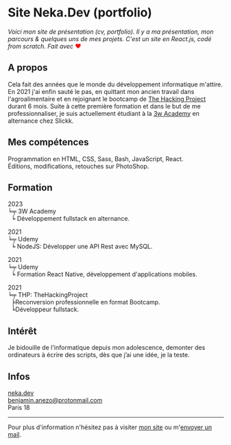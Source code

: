 # Site Neka.Dev (portfolio)

*Voici mon site de présentation (cv, portfolio). Il y a ma présentation, mon parcours & quelques uns de mes projets. C'est un site en React.js, codé from scratch.
Fait avec* <span style="color:red;">❤</span>

## A propos

Cela fait des années que le monde du développement informatique m'attire. En 2021 j'ai enfin sauté le pas, en quittant mon ancien travail dans l'agroalimentaire et en rejoignant le bootcamp de [The Hacking Project](https://www.thehackingproject.org/) durant 6 mois. Suite à cette première formation et dans le but de me professionnaliser, je suis actuellement étudiant à la [3w Academy](https://3wa.fr/) en alternance chez Slickk.

## Mes compétences

Programmation en HTML, CSS, Sass, Bash, JavaScript, React.  
Éditions, modifications, retouches sur PhotoShop.

## Formation

2023  
╘╤ 3W Academy  
      ╘ Développement fullstack en alternance.  

2021  
╘╤ Udemy  
      ╘ NodeJS: Développer une API Rest avec MySQL.  

2021  
╘╤ Udemy  
      ╘ Formation React Native, développement d'applications mobiles.  

2021  
╘╤ THP: TheHackingProject  
      ╞Reconversion professionnelle en format Bootcamp.  
      ╘Développeur fullstack.  

## Intérêt
Je bidouille de l'informatique depuis mon adolescence, demonter des ordinateurs à écrire des scripts, dès que j’ai une idée, je la teste.

## Infos
[neka.dev](https://neka.dev/)  
benjamin.anezo@protonmail.com  
Paris 18  
___
Pour plus d'information n'hésitez pas à visiter [mon site](https://neka.dev/) ou m'[envoyer un mail](mailto:benjamin.anezo@protonmail.com).
